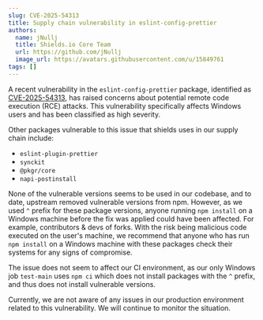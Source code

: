 ```yaml
---
slug: CVE-2025-54313
title: Supply chain vulnerability in eslint-config-prettier
authors:
  name: jNullj
  title: Shields.io Core Team
  url: https://github.com/jNullj
  image_url: https://avatars.githubusercontent.com/u/15849761
tags: []
---
```


A recent vulnerability in the `eslint-config-prettier` package, identified as [CVE-2025-54313](https://www.endorlabs.com/learn/cve-2025-54313-eslint-config-prettier-compromise----high-severity-but-windows-only), has raised concerns about potential remote code execution (RCE) attacks. This vulnerability specifically affects Windows users and has been classified as high severity.

Other packages vulnerable to this issue that shields uses in our supply chain include:

- `eslint-plugin-prettier`
- `synckit`
- `@pkgr/core`
- `napi-postinstall`

None of the vulnerable versions seems to be used in our codebase, and to date, upstream removed vulnerable versions from npm.
However, as we used `^` prefix for these package versions, anyone running `npm install` on a Windows machine before the fix was applied could have been affected. For example, contributors & devs of forks. With the risk being malicious code executed on the user's machine, we recommend that anyone who has run `npm install` on a Windows machine with these packages check their systems for any signs of compromise.

The issue does not seem to affect our CI environment, as our only Windows job `test-main` uses `npm ci` which does not install packages with the `^` prefix, and thus does not install vulnerable versions.

Currently, we are not aware of any issues in our production environment related to this vulnerability.
We will continue to monitor the situation.
